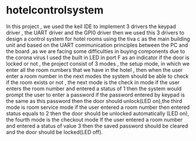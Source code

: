 # hotelcontrolsystem
In this project , we used the keil IDE  to implement 3 drivers the keypad driver , the UART driver and the GPI0 driver then we used this 3 drivers to design a control system for hotel rooms using the tiva c as the main building unit and based on the UART communication principles between the PC and the board ,as we are facing some difficulties in buying components due to  the corona virus I used the built in LED in port F as an indicator if the door is locked or not , the project consist of 3 modes , the setup mode, in which we enter all the room numbers that we have in the hotel , then when the user enter a room number in the next modes the system should be able to check if the room exists or not , the next mode is the check in mode if the user enters the room number and entered a status of 1 then the system would prompt the user to enter a password if the password entered  by  keypad is the same as this password then the door should unlock(LED on),the third mode is room service mode if the user entered a room number then entered status equals to 2 then the door should be unlocked automatically (LED on), the fourth mode is the checkout mode If the user entered a room number and entered a status of value 3 then the saved password should be cleared and the door should be locked(LED off).
